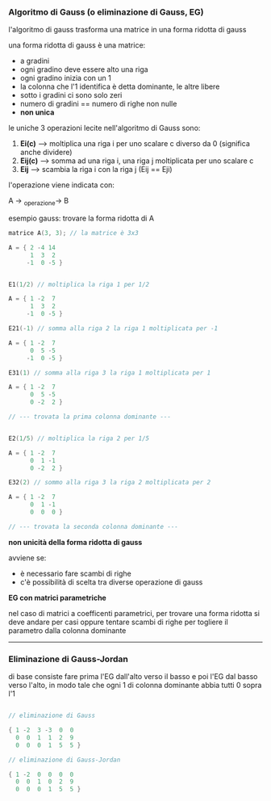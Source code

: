 ### Algoritmo di Gauss (o eliminazione di Gauss, EG)

l'algoritmo di gauss trasforma una matrice in una forma ridotta di gauss

una forma ridotta di gauss è una matrice:
* a gradini
* ogni gradino deve essere alto una riga
* ogni gradino inizia con un 1
* la colonna che l'1 identifica è detta dominante, le altre libere
* sotto i gradini ci sono solo zeri 
* numero di gradini == numero di righe non nulle
* **non unica**


le uniche 3 operazioni lecite nell'algoritmo di Gauss sono:
1. **Ei(c)** --> moltiplica una riga i per uno scalare c diverso da 0 (significa anche dividere)
2. **Eij(c)** --> somma ad una riga i, una riga j moltiplicata per uno scalare c
3. **Eij** --> scambia la riga i con la riga j (Eij == Eji)

l'operazione viene indicata con:

A → <sub>operazione</sub>→ B

esempio gauss: trovare la forma ridotta di A


``` c++
matrice A(3, 3); // la matrice è 3x3

A = { 2 -4 14
      1  3  2
     -1  0 -5 }


E1(1/2) // moltiplica la riga 1 per 1/2

A = { 1 -2  7
      1  3  2
     -1  0 -5 }

E21(-1) // somma alla riga 2 la riga 1 moltiplicata per -1

A = { 1 -2  7
      0  5 -5
     -1  0 -5 }

E31(1) // somma alla riga 3 la riga 1 moltiplicata per 1

A = { 1 -2  7
      0  5 -5
      0 -2  2 }

// --- trovata la prima colonna dominante ---


E2(1/5) // moltiplica la riga 2 per 1/5

A = { 1 -2  7
      0  1 -1
      0 -2  2 }

E32(2) // sommo alla riga 3 la riga 2 moltiplicata per 2

A = { 1 -2  7
      0  1 -1
      0  0  0 }

// --- trovata la seconda colonna dominante ---
```


**non unicità della forma ridotta di gauss**

avviene se:
* è necessario fare scambi di righe
* c'è possibilità di scelta tra diverse operazione di gauss


**EG con matrici parametriche**

nel caso di matrici a coefficenti parametrici, per trovare una forma ridotta si deve andare per casi oppure tentare scambi di righe per togliere il parametro dalla colonna dominante

---

### Eliminazione di Gauss-Jordan

di base consiste fare prima l'EG dall'alto verso il basso e poi l'EG dal basso verso l'alto, in modo tale che ogni 1 di colonna dominante abbia tutti 0 sopra l'1

``` c++

// eliminazione di Gauss

{ 1 -2  3 -3  0  0
  0  0  1  1  2  9
  0  0  0  1  5  5 }

// eliminazione di Gauss-Jordan

{ 1 -2  0  0  0  0
  0  0  1  0  2  9
  0  0  0  1  5  5 }
```